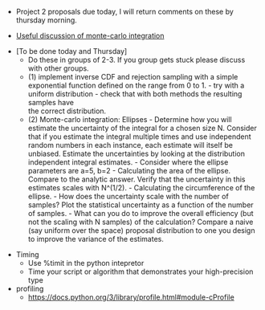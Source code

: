 * Project 2 proposals due today, I will return comments on these by thursday morning.

* [Useful discussion of monte-carlo integration](https://people.duke.edu/~ccc14/sta-663/MonteCarlo.html#monte-carlo-integration)

- [To be done today and Thursday]
   - Do these in groups of 2-3. If you group gets stuck
     please discuss with other groups.
   - (1) implement inverse CDF and rejection sampling with a simple exponential function defined on the range from 0 to 1.
         - try with a uniform distribution
         - check that with both methods the resulting samples have\
           the correct distribution.
   - (2) Monte-carlo integration: Ellipses
         - Determine how you will estimate the uncertainty of the integral
           for a chosen size N. Consider that if you estimate the integral
           multiple times and use independent random numbers in each instance,
           each estimate will itself be unbiased. Estimate the uncertainties
           by looking at the distribution independent integral estimates.
         - Consider where the ellipse parameters are a=5, b=2
         - Calculating the area of the ellipse. Compare to the analytic
           answer. Verify that the uncertainty in this estimates scales
           with N^(1/2). 
         - Calculating the circumference of the ellipse.
         - How does the uncertainty scale with the number of samples?
           Plot the statistical uncertainty as a function of the number of
           samples.
         - What can you do to improve the overall efficiency (but not
           the scaling with N samples) of the calculation? Compare a 
           naive (say uniform over the space) proposal distribution
           to one you design to improve the variance of the estimates.
            
* Timing
   * Use %timit in the python intepretor
   * Time your script or algorithm that demonstrates your high-precision type
* profiling
   * https://docs.python.org/3/library/profile.html#module-cProfile
